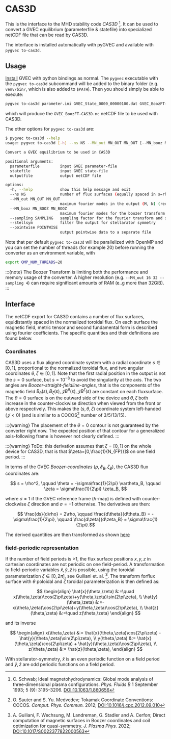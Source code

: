 # CAS3D

This is the interface to the MHD stability code *CAS3D* [^CAS3D].
It can be used to convert a GVEC equilibrium (parameterfile & statefile) into specialized netCDF file that can be read by CAS3D.

The interface is installed automatically with pyGVEC and available with `pygvec to-cas3d`.

## Usage

[Install](install.md) GVEC with python bindings as normal.
The `pygvec` executable with the `pygvec to-cas3d` subcommand will be added to the binary folder (e.g. `venv/bin/`, which is also added to `$PATH`).
Then you should simply be able to execute:
```bash
pygvec to-cas3d parameter.ini GVEC_State_0000_00000100.dat GVEC_BoozFT-CAS3D.nc --ns 3 --MN_out 10 10 --stellsym
```
which will produce the `GVEC_BoozFT-CAS3D.nc` netCDF file to be used with CAS3D.

The other options for `pygvec to-cas3d` are:
```bash
$ pygvec to-cas3d --help
usage: pygvec to-cas3d [-h] --ns NS --MN_out MN_OUT MN_OUT [--MN_booz MN_BOOZ MN_BOOZ] [--sampling SAMPLING] [--stellsym] [--pointwise POINTWISE] parameterfile statefile outputfile

Convert a GVEC equilibrium to be used in CAS3D

positional arguments:
  parameterfile         input GVEC parameter-file
  statefile             input GVEC state-file
  outputfile            output netCDF file

options:
  -h, --help            show this help message and exit
  --ns NS               number of flux surfaces (equally spaced in s=rho^2) (required)
  --MN_out MN_OUT MN_OUT
                        maximum fourier modes in the output (M, N) (required)
  --MN_booz MN_BOOZ MN_BOOZ
                        maximum fourier modes for the boozer transform (M, N)
  --sampling SAMPLING   sampling factor for the fourier transform and surface reparametrization
  --stellsym            filter the output for stellarator symmetry
  --pointwise POINTWISE
                        output pointwise data to a separate file
```

Note that per default `pygvec to-cas3d` will be parallelized with OpenMP and you can set the number of threads (for example 20) before running the converter as an environment variable, with
```bash
export OMP_NUM_THREADS=20
```

:::{note}
The Boozer Transform is limiting both the performance and memory usage of the converter. A higher resolution (e.g. `--MN_out 16 32 --sampling 4`) can require significant amounts of RAM (e..g more than 32GiB).
:::

## Interface

The netCDF export for CAS3D contains a number of flux surfaces, equidistantly spaced in the normalized toroidal flux. On each surface the magnetic field, metric tensor and second fundamental form is described using fourier coefficients. The specific quantities and their definitions are found below.

### Coordinates

CAS3D uses a flux aligned coordinate system with a radial coordinate $s\in[0,1]$, proportional to the normalized toroidal flux, and two angular coordinates $\theta,\zeta\in[0,1]$.
Note that the first radial position in the output is not the $s=0$ surface, but $s=10^{-8}$ to avoid the singularity at the axis.
The two angles are *Boozer-straight-fieldline-angles*, that is the components of the magnetic field $B_\theta(s),B_\zeta(s),\mathcal{J}B^\theta(s),\mathcal{J}B^\zeta(s)$ are constant on each fluxsurface.
The $\theta=0$ surface is on the outward side of the device and $\theta,\zeta$ both increase in the counter-clockwise direction when viewed from the front or above respectively.
This makes the $(s,\theta,\zeta)$ coordinate system left-handed ($\mathcal{J} < 0$) (and is similar to a COCOS[^COCOS] number of 3/5/13/15).

:::{warning}
The placement of the $\theta=0$ contour is not guaranteed by the converter right now. The expected position of that contour for a generalized axis-following frame is however not clearly defined.
:::

:::{warning}
ToDo: this derivation assumes that $\zeta=[0,1]$ on the whole device for CAS3D, that is that $\zeta=[0,\frac{1}{N_{FP}}]$ on one field period.
:::

In terms of the GVEC *Boozer-coordinates* $(\rho,\vartheta_B,\zeta_B)$, the CAS3D flux coordinates are:

$$ s = \rho^2, \qquad \theta = -\sigma\frac{1}{2\pi} \vartheta_B, \qquad \zeta = \sigma\frac{1}{2\pi} \zeta_B, $$

where $\sigma=1$ if the GVEC reference frame ($h$-map) is defined with counter-clockwise $\zeta$ direction and $\sigma=-1$ otherwise.
The derivatives are then:

$$ \frac{ds}{d\rho} = 2\rho, \qquad \frac{d\theta}{d\theta_B} = -\sigma\frac{1}{2\pi}, \qquad \frac{d\zeta}{d\zeta_B} = \sigma\frac{1}{2\pi}.$$

The derived quantities are then transformed as shown [here](./coordinate-conventions.md#different-conventions)

### field-periodic representation

If the number of field periods is >1, the flux surface positions $x,y,z$ in cartesian coordinates are not periodic on one field-period. A transformation to field-periodic variables $\hat{x},\hat{y},\hat{z}$ is possible, using the toroidal parameterization $\zeta\in[0,2\pi]$, see Guiliani et. al. [^xhat]. The transform forflux surface with $\theta$ poloidal  and $\zeta$ toroidal parameterization is then defined as:

$$
\begin{align}
\hat{x}(\theta,\zeta) &:=\quad x(\theta,\zeta)\cos(2\pi\zeta)+y(\theta,\zeta)\sin(2\pi\zeta), \\
\hat{y}(\theta,\zeta) &:=-x(\theta,\zeta)\cos(2\pi\zeta)+y(\theta,\zeta)\cos(2\pi\zeta), \\
\hat{z}(\theta,\zeta) &:=\quad z(\theta,\zeta)
\end{align}
$$

and its inverse

$$
\begin{align}
x(\theta,\zeta) &:= \hat{x}(\theta,\zeta)\cos(2\pi\zeta) - \hat{y}(\theta,\zeta)\sin(2\pi\zeta), \\
y(\theta,\zeta) &:= \hat{x}(\theta,\zeta)\cos(2\pi\zeta) + \hat{y}(\theta,\zeta)\cos(2\pi\zeta), \\
z(\theta,\zeta) &:= \hat{z}(\theta,\zeta),
\end{align}
$$

With stellarator-symmetry, $\hat{x}$ is an even periodic function on a field period and $\hat{y},\hat{z}$ are odd periodic functions on a field period.

<!--- References -->

[^CAS3D]: C. Schwab; Ideal magnetohydrodynamics: Global mode analysis of three‐dimensional plasma configurations. *Phys. Fluids B* 1 September 1993; 5 (9): 3195–3206. [DOI:10.1063/1.860656](https://doi.org/10.1063/1.860656)

[^COCOS]: O. Sauter and S. Yu. Medvedev; Tokamak Coordinate Conventions: COCOS. *Comput. Phys. Commun.* 2012; [DOI:10.1016/j.cpc.2012.09.010](https://doi.org/10.1016/j.cpc.2012.09.010)

[^xhat]: A. Guiliani, F. Wechsung, M. Landreman, G. Stadler and A. Cerfon; Direct computation of magnetic surfaces in Boozer coordinates and coil optimization for quasi-symmetry. *J. Plasma Phys.* 2022; [DOI:10.1017/S0022377822000563](https://doi.org/10.1017/S0022377822000563)

